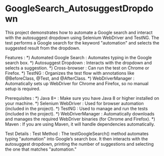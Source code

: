 # GoogleSearch_AutosuggestDropdown
This project demonstrates how to automate a Google search and interact with the autosuggest dropdown using Selenium WebDriver and TestNG. The test performs a Google search for the keyword "automation" and selects the suggested result from the dropdown.

Features :
*) Automated Google Search     : Automates typing in the Google search box.
*) Autosuggest Dropdown        : Interacts with the dropdown and selects a suggestion.
*) Cross-browser               : Can run the test on Chrome or Firefox.
*) TestNG                      : Organizes the test flow with annotations like @BeforeClass, @Test, and @AfterClass.
*) WebDriverManager            : Automatically sets up WebDriver for Chrome and Firefox, so no manual setup is required.

Prerequisites :
*) Java 8+                     : Make sure you have Java 8 or higher installed on your machine.
*) Selenium WebDriver          : Used for browser automation (included in the project).
*) TestNG                      : Used to manage and run the tests (included in the project).
*) WebDriverManager            : Automatically downloads and manages the required WebDriver binaries (for Chrome and Firefox).
*) Maven                       : If you are using Maven, it will handle dependencies automatically.

Test Details : 
Test Method : The testGoogleSearch() method automates typing "automation" into Google’s search box.
It then interacts with the autosuggest dropdown, printing the number of suggestions and selecting the one that matches "automation."
